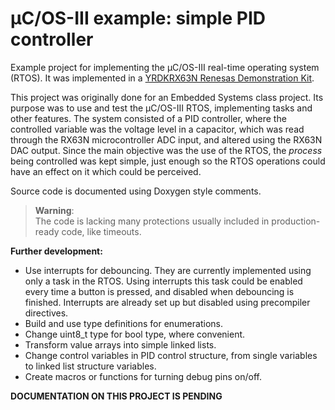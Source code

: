 # &micro;C/OS-III example: simple PID controller

Example project for implementing the &micro;C/OS-III real-time operating system (RTOS).
It was implemented in a [YRDKRX63N Renesas Demonstration Kit](https://www.renesas.com/en-us/products/software-tools/boards-and-kits/renesas-demonstration-kits/yrdkrx63n-for-rx63n.html).

This project was originally done for an Embedded Systems class project.
Its purpose was to use and test the &micro;C/OS-III RTOS, implementing tasks and other features.
The system consisted of a PID controller, where the controlled variable was the voltage level in a capacitor, which was read through the RX63N microcontroller ADC input, and altered using the RX63N DAC output.
Since the main objective was the use of the RTOS, the *process* being controlled was kept simple, just enough so the RTOS operations could have an effect on it which could be perceived.

Source code is documented using Doxygen style comments.

>**Warning**:  
    The code is lacking many protections usually included in production-ready code, like timeouts.

**Further development:**
- Use interrupts for debouncing. They are currently implemented using only a task in the RTOS.
  Using interrupts this task could be enabled every time a button is pressed, and disabled when debouncing is finished.
  Interrupts are already set up but disabled using precompiler directives.
- Build and use type definitions for enumerations.
- Change uint8_t type for bool type, where convenient.
- Transform value arrays into simple linked lists.
- Change control variables in PID control structure, from single variables to linked list structure variables.
- Create macros or functions for turning debug pins on/off.


**DOCUMENTATION ON THIS PROJECT IS PENDING**
